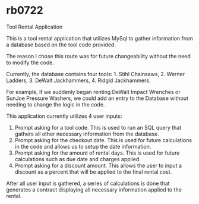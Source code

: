 # rb0722
Tool Rental Application

This is a tool rental application that utilizes MySql to gather information from a database based on the tool code provided.

The reason I chose this route was for future changeability without the need to modify the code.  

Currently, the database contains four tools: 1. Stihl Chainsaws, 2. Werner Ladders, 3. DeWalt Jackhammers, 4. Ridgid Jackhammers. 

For example, if we suddenly began renting DeWalt Impact Wrenches or SunJoe Pressure Washers, we could add an entry to the Database without needing to change the logic in the code. 

This application currently utilizes 4 user inputs:
1. Prompt asking for a tool code. This is used to run an SQL query that gathers all other necessary information from the database. 
2. Prompt asking for the checkout date. This is used for future calculations in the code and allows us to setup the date information. 
3. Prompt asking for the amount of rental days. This is used for future calculations such as due date and charges applied.
4. Prompt asking for a discount amount. This allows the user to input a discount as a percent that will be applied to the final rental cost. 

After all user input is gathered, a series of calculations is done that generates a contract displaying all necessary information applied to the rental. 
